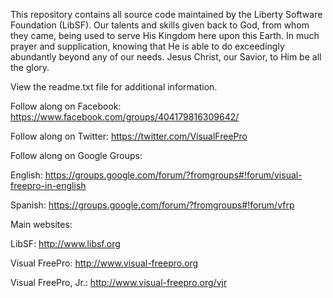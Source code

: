 This repository contains all source code maintained by the Liberty Software
Foundation (LibSF).  Our talents and skills given back to God, from whom they
came, being used to serve His Kingdom here upon this Earth.  In much prayer and
supplication, knowing that He is able to do exceedingly abundantly beyond any
of our needs.  Jesus Christ, our Savior, to Him be all the glory.


View the readme.txt file for additional information.


Follow along on Facebook:
https://www.facebook.com/groups/404179816309642/

Follow along on Twitter:
https://twitter.com/VisualFreePro

Follow along on Google Groups:

English:  https://groups.google.com/forum/?fromgroups#!forum/visual-freepro-in-english

Spanish:  https://groups.google.com/forum/?fromgroups#!forum/vfrp

Main websites:

LibSF:  http://www.libsf.org

Visual FreePro:  http://www.visual-freepro.org

Visual FreePro, Jr.:  http://www.visual-freepro.org/vjr
